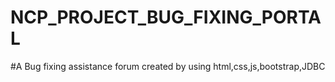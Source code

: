 # NCP_PROJECT_BUG_FIXING_PORTAL


#A Bug fixing assistance forum created by using html,css,js,bootstrap,JDBC

